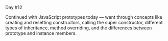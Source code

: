Day #12<br>

Continued with JavaScript prototypes today — went through concepts like creating and resetting constructors, 
calling the super constructor, different types of inheritance, method overriding, 
and the differences between prototype and instance members.
